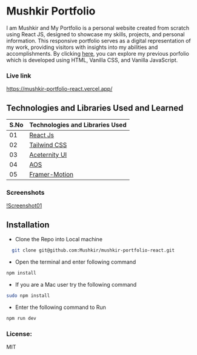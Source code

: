 # Mushkir Portfolio

I am Mushkir and My Portfolio is a personal website created from scratch using React JS, designed to showcase my skills, projects, and personal information. This responsive portfolio serves as a digital representation of my work, providing visitors with insights into my abilities and accomplishments. By clicking [here](https://mushkir.github.io/mushkir_portfolio/), you can explore my previous porfolio which is developed using HTML, Vanilla CSS, and Vanilla JavaScript.

### Live link

https://mushkir-portfolio-react.vercel.app/

## Technologies and Libraries Used and Learned

| S.No | Technologies and Libraries Used                                          |
| :--- | ------------------------------------------------------------------------ |
| 01   | [React Js](https://www.youtube.com/live/Yc8JxiCdNQE?si=kTkPpKa5uqfLubpC) |
| 02   | [Tailwind CSS](https://tailwindcss.com/)                                 |
| 03   | [Aceternity UI](https://ui.aceternity.com/)                              |
| 04   | [AOS](https://michalsnik.github.io/aos/)                                 |
| 05   | [Framer-Motion](https://www.framer.com/)                                 |

### Screenshots

[!Screenshot01]('./screenshots/1.png')

## Installation

- Clone the Repo into Local machine

```bash
  git clone git@github.com:Mushkir/mushkir-portfolio-react.git

```

- Open the terminal and enter following command

```bash
npm install
```

- If you are a Mac user try the following command

```bash
sudo npm install
```

- Enter the following command to Run

```bash
npm run dev
```

### License:

MIT
